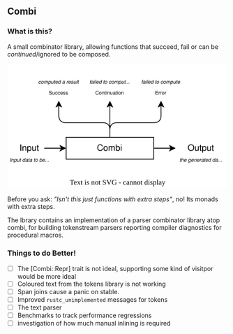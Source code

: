 ## Combi

### What is this?

A small combinator library, allowing functions that succeed, fail or can be _continued_/ignored to be composed.

![](./docs/combi_trait.drawio.svg)

Before you ask: _"Isn't this just functions with extra steps"_, no! Its monads with extra steps.

The lbrary contains an implementation of a parser combinator library atop combi, for building tokenstream parsers reporting compiler diagnostics for procedural macros.

### Things to do Better!

- [ ] The [Combi::Repr] trait is not ideal, supporting some kind of visitpor would be more ideal
- [ ] Coloured text from the tokens library is not working
- [ ] Span joins cause a panic on stable.
- [ ] Improved `rustc_unimplemented` messages for tokens
- [ ] The text parser
- [ ] Benchmarks to track performance regressions
- [ ] investigation of how much manual inlining is required
